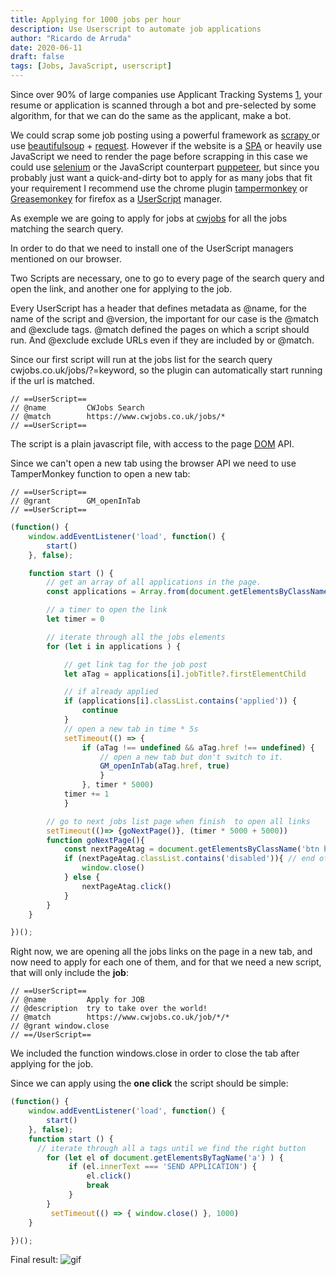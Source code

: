 ```yaml
---
title: Applying for 1000 jobs per hour
description: Use Userscript to automate job applications
author: "Ricardo de Arruda"
date: 2020-06-11
draft: false 
tags: [Jobs, JavaScript, userscript]
---
```


Since over 90% of large companies use Applicant Tracking Systems [1],
your resume or application is scanned through a bot and pre-selected by some algorithm, for that we can do the same as the applicant, make a bot.

We could scrap some job posting using a powerful framework as [ scrapy ]( https://scrapy.org/ ) or use [beautifulsoup](https://www.crummy.com/software/BeautifulSoup/bs4/doc/) +  [request](https://requests.readthedocs.io/en/master/).
However if the website is a [SPA](https://en.wikipedia.org/wiki/Single-page_application) or heavily use JavaScript we need to render the page before scrapping in this case we could use [selenium](https://selenium-python.readthedocs.io/) or the JavaScript counterpart [puppeteer](https://pptr.dev/), but since you probably just want a quick-and-dirty bot to apply for as many jobs that fit your requirement I recommend use the chrome plugin [tampermonkey](https://tampermonkey.net/) or [Greasemonkey](https://addons.mozilla.org/en-US/firefox/addon/greasemonkey/) for firefox as a [UserScript](https://en.wikipedia.org/wiki/Userscript) manager.

As exemple we are going to apply for jobs at [cwjobs](https://www.cwjobs.co.uk) for all the jobs matching the search query.

In order to do that we need to install one of the UserScript managers mentioned on our browser.

Two Scripts are necessary, one to go to every page of the search query and open the link, and another one for applying to the job.

Every UserScript has a header that defines metadata as @name, for the name of the script and @version, the important for our case is the @match and @exclude tags.
@match defined the pages on which a script should run. And @exclude exclude URLs even if they are included by or @match.

Since our first script will run at the jobs list for the search query cwjobs.co.uk/jobs/?=keyword, so the plugin can automatically start running if the url is matched.

```userscript
// ==UserScript==
// @name         CWJobs Search 
// @match        https://www.cwjobs.co.uk/jobs/*
// ==UserScript==
```

The script is a plain javascript file, with access to the page [DOM](https://developer.mozilla.org/en-US/docs/Web/API/Document_Object_Model) API.

Since we can't open a new tab using the browser API we need to use TamperMonkey function to open a new tab:
```userscript
// ==UserScript==
// @grant        GM_openInTab
// ==UserScript==

```

```javascript
(function() {
    window.addEventListener('load', function() {
        start()
    }, false);

    function start () {
        // get an array of all applications in the page.
        const applications = Array.from(document.getElementsByClassName("job"))

        // a timer to open the link
        let timer = 0

        // iterate through all the jobs elements 
        for (let i in applications ) {

            // get link tag for the job post
            let aTag = applications[i].jobTitle?.firstElementChild

            // if already applied
            if (applications[i].classList.contains('applied')) { 
                continue
            }
            // open a new tab in time * 5s
            setTimeout(() => {
                if (aTag !== undefined && aTag.href !== undefined) {
                    // open a new tab but don't switch to it.
                    GM_openInTab(aTag.href, true)
                    }
                }, timer * 5000)
            timer += 1
            }

        // go to next jobs list page when finish  to open all links
        setTimeout(()=> {goNextPage()}, (timer * 5000 + 5000))
        function goNextPage(){
            const nextPageAtag = document.getElementsByClassName('btn btn-default next')[0]
            if (nextPageAtag.classList.contains('disabled')){ // end of list of jobs
                window.close()
            } else {
                nextPageAtag.click()
            }
        }
    }

})();
```

Right now, we are opening all the jobs links on the page in a new tab, and now need to apply for each one of them, and for that we need a new script, that will only include the **job**:
```userscript
// ==UserScript==
// @name         Apply for JOB
// @description  try to take over the world!
// @match        https://www.cwjobs.co.uk/job/*/*
// @grant window.close
// ==/UserScript==
```
We included the function windows.close in order to close the tab after applying for the job.

Since we can apply using the **one click** the script should be simple:
```javascript
(function() {
    window.addEventListener('load', function() {
        start()
    }, false);
    function start () {
      // iterate through all a tags until we find the right button
        for (let el of document.getElementsByTagName('a') ) {
             if (el.innerText === 'SEND APPLICATION') {
                 el.click()
                 break
             }
        }
         setTimeout(() => { window.close() }, 1000)
    }

})();
```

Final result:
![gif](https://media.giphy.com/media/KBOvyqVMQMBKkOtw7n/giphy.gif)


[1]: https://www.wsj.com/articles/SB10001424052970204624204577178941034941330


